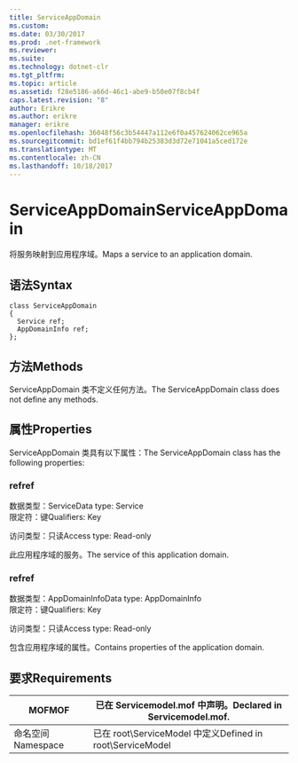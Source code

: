 ```yaml
---
title: ServiceAppDomain
ms.custom: 
ms.date: 03/30/2017
ms.prod: .net-framework
ms.reviewer: 
ms.suite: 
ms.technology: dotnet-clr
ms.tgt_pltfrm: 
ms.topic: article
ms.assetid: f28e5186-a66d-46c1-abe9-b50e07f8cb4f
caps.latest.revision: "8"
author: Erikre
ms.author: erikre
manager: erikre
ms.openlocfilehash: 36048f56c3b54447a112e6f0a457624062ce965a
ms.sourcegitcommit: bd1ef61f4bb794b25383d3d72e71041a5ced172e
ms.translationtype: MT
ms.contentlocale: zh-CN
ms.lasthandoff: 10/18/2017
---
```

# <a name="serviceappdomain"></a><span data-ttu-id="20060-102">ServiceAppDomain</span><span class="sxs-lookup"><span data-stu-id="20060-102">ServiceAppDomain</span></span>
<span data-ttu-id="20060-103">将服务映射到应用程序域。</span><span class="sxs-lookup"><span data-stu-id="20060-103">Maps a service to an application domain.</span></span>  
  
## <a name="syntax"></a><span data-ttu-id="20060-104">语法</span><span class="sxs-lookup"><span data-stu-id="20060-104">Syntax</span></span>  
  
```  
class ServiceAppDomain  
{  
  Service ref;  
  AppDomainInfo ref;  
};  
```  
  
## <a name="methods"></a><span data-ttu-id="20060-105">方法</span><span class="sxs-lookup"><span data-stu-id="20060-105">Methods</span></span>  
 <span data-ttu-id="20060-106">ServiceAppDomain 类不定义任何方法。</span><span class="sxs-lookup"><span data-stu-id="20060-106">The ServiceAppDomain class does not define any methods.</span></span>  
  
## <a name="properties"></a><span data-ttu-id="20060-107">属性</span><span class="sxs-lookup"><span data-stu-id="20060-107">Properties</span></span>  
 <span data-ttu-id="20060-108">ServiceAppDomain 类具有以下属性：</span><span class="sxs-lookup"><span data-stu-id="20060-108">The ServiceAppDomain class has the following properties:</span></span>  
  
### <a name="ref"></a><span data-ttu-id="20060-109">ref</span><span class="sxs-lookup"><span data-stu-id="20060-109">ref</span></span>  
 <span data-ttu-id="20060-110">数据类型：Service</span><span class="sxs-lookup"><span data-stu-id="20060-110">Data type: Service</span></span>  
<span data-ttu-id="20060-111">限定符：键</span><span class="sxs-lookup"><span data-stu-id="20060-111">Qualifiers: Key</span></span>  
  
 <span data-ttu-id="20060-112">访问类型：只读</span><span class="sxs-lookup"><span data-stu-id="20060-112">Access type: Read-only</span></span>  
  
 <span data-ttu-id="20060-113">此应用程序域的服务。</span><span class="sxs-lookup"><span data-stu-id="20060-113">The service of this application domain.</span></span>  
  
### <a name="ref"></a><span data-ttu-id="20060-114">ref</span><span class="sxs-lookup"><span data-stu-id="20060-114">ref</span></span>  
 <span data-ttu-id="20060-115">数据类型：AppDomainInfo</span><span class="sxs-lookup"><span data-stu-id="20060-115">Data type: AppDomainInfo</span></span>  
<span data-ttu-id="20060-116">限定符：键</span><span class="sxs-lookup"><span data-stu-id="20060-116">Qualifiers: Key</span></span>  
  
 <span data-ttu-id="20060-117">访问类型：只读</span><span class="sxs-lookup"><span data-stu-id="20060-117">Access type: Read-only</span></span>  
  
 <span data-ttu-id="20060-118">包含应用程序域的属性。</span><span class="sxs-lookup"><span data-stu-id="20060-118">Contains properties of the application domain.</span></span>  
  
## <a name="requirements"></a><span data-ttu-id="20060-119">要求</span><span class="sxs-lookup"><span data-stu-id="20060-119">Requirements</span></span>  
  
|<span data-ttu-id="20060-120">MOF</span><span class="sxs-lookup"><span data-stu-id="20060-120">MOF</span></span>|<span data-ttu-id="20060-121">已在 Servicemodel.mof 中声明。</span><span class="sxs-lookup"><span data-stu-id="20060-121">Declared in Servicemodel.mof.</span></span>|  
|---------|-----------------------------------|  
|<span data-ttu-id="20060-122">命名空间</span><span class="sxs-lookup"><span data-stu-id="20060-122">Namespace</span></span>|<span data-ttu-id="20060-123">已在 root\ServiceModel 中定义</span><span class="sxs-lookup"><span data-stu-id="20060-123">Defined in root\ServiceModel</span></span>|
